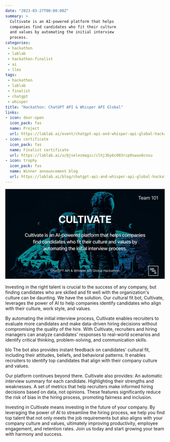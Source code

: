 ```yaml
---
date: "2023-03-27T00:00:00Z"
summary: > 
  Cultivate is an AI-powered platform that helps 
  companies find candidates who fit their culture 
  and values by automating the initial interview 
  process.
categories:
 - hackathon
 - lablab
 - hackathon-finalist
 - ai
 - llms
tags:
 - hackathon
 - lablab
 - finalist
 - chatgpt
 - whisper
title: "Hackathon: ChatGPT API & Whisper API Global"
links:
- icon: door-open
  icon_pack: fas
  name: Project
  url: https://lablab.ai/event/chatgpt-api-and-whisper-api-global-hackathon/team101/cultivate
- icon: certificate
  icon_pack: fas
  name: Finalist certificate
  url: https://lablab.ai/u/@jvelezmagic/clhj3by6c003rcp0swax8cnsu
- icon: trophy
  icon_pack: fas
  name: Winner announcement blog
  url: https://lablab.ai/blog/chatgpt-api-and-whisper-api-global-hackathon-winner-announcement
---
```


![Image description of the hackathon project](featured_hex.webp)

Investing in the right talent is crucial to the success of any company, but finding candidates who are skilled and fit well with the organization's culture can be daunting. We have the solution. Our cultural fit bot, Cultivate, leverages the power of AI to help companies identify candidates who align with their culture, work style, and values.

By automating the initial interview process, Cultivate enables recruiters to evaluate more candidates and make data-driven hiring decisions without compromising the quality of the hire. With Cultivate, recruiters and hiring managers can analyze candidates' responses to real-world scenarios and identify critical thinking, problem-solving, and communication skills.

blo The bot also provides instant feedback on candidates' cultural fit, including their attitudes, beliefs, and behavioral patterns. It enables recruiters to identify top candidates that align with their company culture and values.
 
Our platform continues beyond there. Cultivate also provides: An automatic interview summary for each candidate. Highlighting their strengths and weaknesses. A set of metrics that help recruiters make informed hiring decisions based on data, not opinions. These features significantly reduce the risk of bias in the hiring process, promoting fairness and inclusion. 

Investing in Cultivate means investing in the future of your company. By leveraging the power of AI to streamline the hiring process, we help you find top talent that not only meets the job requirements but also aligns with your company culture and values, ultimately improving productivity, employee engagement, and retention rates. Join us today and start growing your team with harmony and success.
